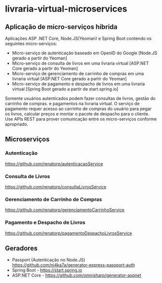 # livraria-virtual-microservices

## Aplicação de micro-serviços híbrida

Aplicações ASP .NET Core, Node.JS(Yeoman) e Spring Boot contendo os seguintes micro-serviços:

- Micro-serviço de autenticação baseado em OpenID do Google [Node.JS gerado a partir do Yeoman]
- Micro-serviço de consulta de livros em uma livraria virtual [ASP.NET Core gerado a partir do Yeoman]
- Micro-serviço de gerenciamento de carrinho de compras em uma livraria virtual [ASP.NET Core gerado a partir do Yeoman]
- Micro-serviço de pagamento e despacho de livros em uma livraria virtual [Spring Boot gerado a partir de start.spring.io]

Somente usuários autenticados podem fazer consultas de livros, gestão do
carrinho de compras. e pagamentos na livraria virtual. O serviço de
pagamento requer acesso ao carrinho de compras do usuário para pegar os
livros, calcular preços e montar o pacote de despacho para o cliente. Use
APIs REST para prover comunicação entre os micro-serviços conforme
apropriado.

## Microserviços

### Autenticação
https://github.com/renatorp/autenticacaoService

### Consulta de Livros
https://github.com/renatorp/consultaLivrosService

### Gerenciamento de Carrinho de Compras
https://github.com/renatorp/gerenciamentoCarrinhoService

### Pagamento e Despacho de Livros
https://github.com/renatorp/pagamentoDespachoLivrosService

## Geradores
- Passport (Autenticação no Node.JS)
https://github.com/ni4ka7a/generator-express-passport-auth
- Spring Boot - https://start.spring.io
- ASP.NET Core - https://github.com/omnisharp/generator-aspnet
